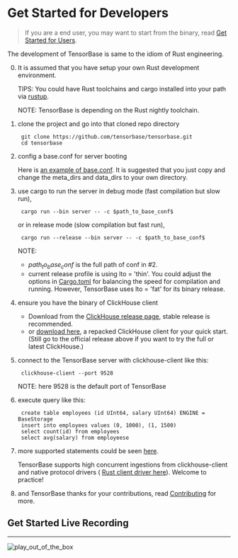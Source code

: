 # Get Started for Developers

> If you are a end user, you may want to start from the binary, read [Get Started for Users](/docs/get_started_users.md).

The development of TensorBase is same to the idiom of Rust engineering.

0. It is assumed that you have setup your own Rust development environment.

    TIPS: You could have Rust toolchains and cargo installed into your path via [rustup](https://rustup.rs/).
    
    NOTE: TensorBase is depending on the Rust nightly toolchain.

1. clone the project and go into that cloned repo directory

        git clone https://github.com/tensorbase/tensorbase.git
        cd tensorbase

2. config a base.conf for server booting

    Here is [an example of base.conf](/crates/server/tests/confs/base.conf). It is suggested that you just copy and change the meta_dirs and data_dirs to your own directory.

3. use cargo to run the server in debug mode (fast compilation but slow run),

        cargo run --bin server -- -c $path_to_base_conf$

    or in release mode (slow compilation but fast run),
        
        cargo run --release --bin server -- -c $path_to_base_conf$

    NOTE:
    + $path_to_base_conf$ is the full path of conf in #2.
    + current release profile is using lto = 'thin'. You could adjust the options in [Cargo.toml](Cargo.toml) for balancing the speed for compilation and running. However, TensorBase uses lto = 'fat' for its binary release.

4. ensure you have the binary of ClickHouse client

    + Download from the [ClickHouse release page](https://github.com/ClickHouse/ClickHouse/releases), stable release is recommended.
    + or [download here](https://github.com/tensorbase/tensorbase/releases/download/v2021.07.05/clickhouse_client_repack_linux.zip), a repacked ClickHouse client for your quick start. (Still go to the official release above if you want to try the full or latest ClickHouse.)

5. connect to the TensorBase server with clickhouse-client like this:

        clickhouse-client --port 9528
        
    NOTE: here 9528 is the default port of TensorBase

6. execute query like this:

        create table employees (id UInt64, salary UInt64) ENGINE = BaseStorage
        insert into employees values (0, 1000), (1, 1500)
        select count(id) from employees
        select avg(salary) from employeese

7. more supported statements could be seen [here](/docs/lang.md).

    TensorBase supports high concurrent ingestions from clickhouse-client and native protocol drivers ( [Rust client driver here](/crates/tests_integ/ch_client)). Welcome to practice!

8. and TensorBase thanks for your contributions, read [Contributing](/docs/CONTRIBUTING.md) for more.

## Get Started Live Recording
---------------------------
![play_out_of_the_box](https://user-images.githubusercontent.com/237573/115368682-e5d80400-a1f9-11eb-9a9e-deeb4d5d58d2.gif)
